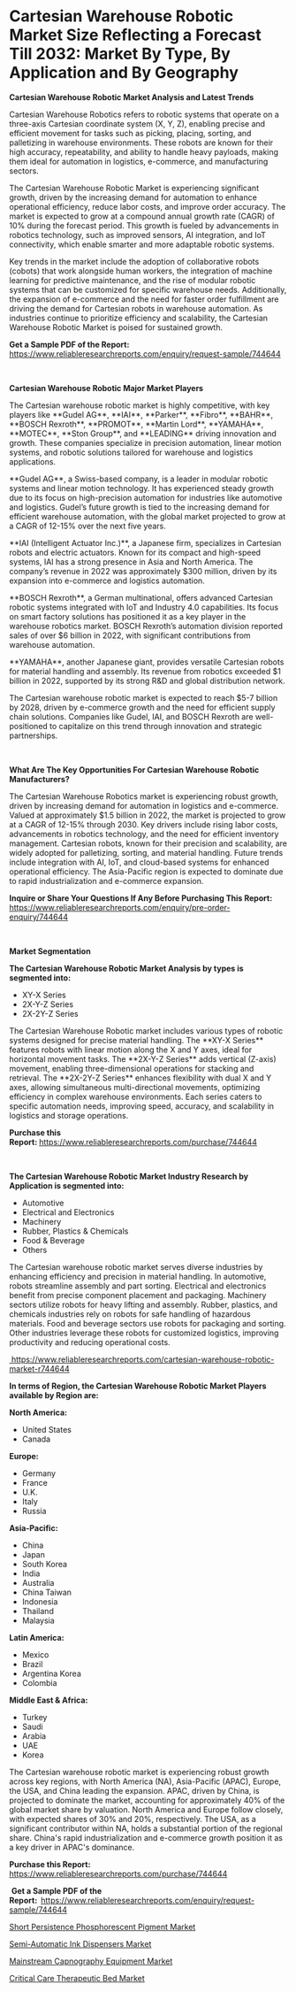 <p><h1>Cartesian Warehouse Robotic Market Size Reflecting a Forecast Till 2032: Market By Type, By Application and By Geography</h1></p><p><strong>Cartesian Warehouse Robotic Market Analysis and Latest Trends</strong></p>
<p><p>Cartesian Warehouse Robotics refers to robotic systems that operate on a three-axis Cartesian coordinate system (X, Y, Z), enabling precise and efficient movement for tasks such as picking, placing, sorting, and palletizing in warehouse environments. These robots are known for their high accuracy, repeatability, and ability to handle heavy payloads, making them ideal for automation in logistics, e-commerce, and manufacturing sectors.</p><p>The Cartesian Warehouse Robotic Market is experiencing significant growth, driven by the increasing demand for automation to enhance operational efficiency, reduce labor costs, and improve order accuracy. The market is expected to grow at a compound annual growth rate (CAGR) of 10% during the forecast period. This growth is fueled by advancements in robotics technology, such as improved sensors, AI integration, and IoT connectivity, which enable smarter and more adaptable robotic systems.</p><p>Key trends in the market include the adoption of collaborative robots (cobots) that work alongside human workers, the integration of machine learning for predictive maintenance, and the rise of modular robotic systems that can be customized for specific warehouse needs. Additionally, the expansion of e-commerce and the need for faster order fulfillment are driving the demand for Cartesian robots in warehouse automation. As industries continue to prioritize efficiency and scalability, the Cartesian Warehouse Robotic Market is poised for sustained growth.</p></p>
<p><strong>Get a Sample PDF of the Report:&nbsp;</strong> <a href="https://www.reliableresearchreports.com/enquiry/request-sample/744644?utm_campaign=112&utm_medium=2&utm_source=Github&utm_content=ia&utm_term=20012025&utm_id=cartesian-warehouse-robotic">https://www.reliableresearchreports.com/enquiry/request-sample/744644</a></p>
<p>&nbsp;</p>
<p><strong>Cartesian Warehouse Robotic Major Market Players</strong></p>
<p><p>The Cartesian warehouse robotic market is highly competitive, with key players like **Gudel AG**, **IAI**, **Parker**, **Fibro**, **BAHR**, **BOSCH Rexroth**, **PROMOT**, **Martin Lord**, **YAMAHA**, **MOTEC**, **Ston Group**, and **LEADING** driving innovation and growth. These companies specialize in precision automation, linear motion systems, and robotic solutions tailored for warehouse and logistics applications.</p><p>**Gudel AG**, a Swiss-based company, is a leader in modular robotic systems and linear motion technology. It has experienced steady growth due to its focus on high-precision automation for industries like automotive and logistics. Gudel’s future growth is tied to the increasing demand for efficient warehouse automation, with the global market projected to grow at a CAGR of 12-15% over the next five years.</p><p>**IAI (Intelligent Actuator Inc.)**, a Japanese firm, specializes in Cartesian robots and electric actuators. Known for its compact and high-speed systems, IAI has a strong presence in Asia and North America. The company’s revenue in 2022 was approximately $300 million, driven by its expansion into e-commerce and logistics automation.</p><p>**BOSCH Rexroth**, a German multinational, offers advanced Cartesian robotic systems integrated with IoT and Industry 4.0 capabilities. Its focus on smart factory solutions has positioned it as a key player in the warehouse robotics market. BOSCH Rexroth’s automation division reported sales of over $6 billion in 2022, with significant contributions from warehouse automation.</p><p>**YAMAHA**, another Japanese giant, provides versatile Cartesian robots for material handling and assembly. Its revenue from robotics exceeded $1 billion in 2022, supported by its strong R&D and global distribution network.</p><p>The Cartesian warehouse robotic market is expected to reach $5-7 billion by 2028, driven by e-commerce growth and the need for efficient supply chain solutions. Companies like Gudel, IAI, and BOSCH Rexroth are well-positioned to capitalize on this trend through innovation and strategic partnerships.</p></p>
<p>&nbsp;</p>
<p><strong>What Are The Key Opportunities For Cartesian Warehouse Robotic Manufacturers?</strong></p>
<p><p>The Cartesian Warehouse Robotics market is experiencing robust growth, driven by increasing demand for automation in logistics and e-commerce. Valued at approximately $1.5 billion in 2022, the market is projected to grow at a CAGR of 12-15% through 2030. Key drivers include rising labor costs, advancements in robotics technology, and the need for efficient inventory management. Cartesian robots, known for their precision and scalability, are widely adopted for palletizing, sorting, and material handling. Future trends include integration with AI, IoT, and cloud-based systems for enhanced operational efficiency. The Asia-Pacific region is expected to dominate due to rapid industrialization and e-commerce expansion.</p></p>
<p><strong>Inquire or Share Your Questions If Any Before Purchasing This Report:</strong> <a href="https://www.reliableresearchreports.com/enquiry/pre-order-enquiry/744644?utm_campaign=112&utm_medium=2&utm_source=Github&utm_content=ia&utm_term=20012025&utm_id=cartesian-warehouse-robotic">https://www.reliableresearchreports.com/enquiry/pre-order-enquiry/744644</a></p>
<p>&nbsp;</p>
<p><strong>Market Segmentation</strong></p>
<p><strong>The Cartesian Warehouse Robotic Market Analysis by types is segmented into:</strong></p>
<p><ul><li>XY-X Series</li><li>2X-Y-Z Series</li><li>2X-2Y-Z Series</li></ul></p>
<p><p>The Cartesian Warehouse Robotic market includes various types of robotic systems designed for precise material handling. The **XY-X Series** features robots with linear motion along the X and Y axes, ideal for horizontal movement tasks. The **2X-Y-Z Series** adds vertical (Z-axis) movement, enabling three-dimensional operations for stacking and retrieval. The **2X-2Y-Z Series** enhances flexibility with dual X and Y axes, allowing simultaneous multi-directional movements, optimizing efficiency in complex warehouse environments. Each series caters to specific automation needs, improving speed, accuracy, and scalability in logistics and storage operations.</p></p>
<p><strong>Purchase this Report:&nbsp;</strong><a href="https://www.reliableresearchreports.com/purchase/744644?utm_campaign=112&utm_medium=2&utm_source=Github&utm_content=ia&utm_term=20012025&utm_id=cartesian-warehouse-robotic">https://www.reliableresearchreports.com/purchase/744644</a></p>
<p>&nbsp;</p>
<p><strong>The Cartesian Warehouse Robotic Market Industry Research by Application is segmented into:</strong></p>
<p><ul><li>Automotive</li><li>Electrical and Electronics</li><li>Machinery</li><li>Rubber, Plastics & Chemicals</li><li>Food & Beverage</li><li>Others</li></ul></p>
<p><p>The Cartesian warehouse robotic market serves diverse industries by enhancing efficiency and precision in material handling. In automotive, robots streamline assembly and part sorting. Electrical and electronics benefit from precise component placement and packaging. Machinery sectors utilize robots for heavy lifting and assembly. Rubber, plastics, and chemicals industries rely on robots for safe handling of hazardous materials. Food and beverage sectors use robots for packaging and sorting. Other industries leverage these robots for customized logistics, improving productivity and reducing operational costs.</p></p>
<p><a href="https://www.reliableresearchreports.com/cartesian-warehouse-robotic-market-r744644?utm_campaign=112&utm_medium=2&utm_source=Github&utm_content=ia&utm_term=20012025&utm_id=cartesian-warehouse-robotic">&nbsp;https://www.reliableresearchreports.com/cartesian-warehouse-robotic-market-r744644</a></p>
<p><strong>In terms of Region, the Cartesian Warehouse Robotic Market Players available by Region are:</strong></p>
<p>
    <p> <strong> North America: </strong>
        <ul>
            <li>United States</li>
            <li>Canada</li>
        </ul>
        </p> 
    <p> <strong> Europe: </strong>
        <ul>
            <li>Germany</li>
            <li>France</li>
            <li>U.K.</li>
            <li>Italy</li>
            <li>Russia</li>
        </ul>
        </p> 
    <p> <strong> Asia-Pacific: </strong>
        <ul>
            <li>China</li>
            <li>Japan</li>
            <li>South Korea</li>
            <li>India</li>
            <li>Australia</li>
            <li>China Taiwan</li>
            <li>Indonesia</li>
            <li>Thailand</li>
            <li>Malaysia</li>
        </ul>
        </p> 
    <p> <strong> Latin America: </strong>
        <ul>
            <li>Mexico</li>
            <li>Brazil</li>
            <li>Argentina Korea</li>
            <li>Colombia</li>
        </ul>
        </p> 
    <p> <strong> Middle East & Africa: </strong>
        <ul>
            <li>Turkey</li>
            <li>Saudi</li>
            <li>Arabia</li>
            <li>UAE</li>
            <li>Korea</li>
        </ul>
    </p>
    </p>
<p><p>The Cartesian warehouse robotic market is experiencing robust growth across key regions, with North America (NA), Asia-Pacific (APAC), Europe, the USA, and China leading the expansion. APAC, driven by China, is projected to dominate the market, accounting for approximately 40% of the global market share by valuation. North America and Europe follow closely, with expected shares of 30% and 20%, respectively. The USA, as a significant contributor within NA, holds a substantial portion of the regional share. China's rapid industrialization and e-commerce growth position it as a key driver in APAC's dominance.</p></p>
<p><strong>Purchase this Report: </strong><a href="https://www.reliableresearchreports.com/purchase/744644?utm_campaign=112&utm_medium=2&utm_source=Github&utm_content=ia&utm_term=20012025&utm_id=cartesian-warehouse-robotic">https://www.reliableresearchreports.com/purchase/744644</a></p>
<p>&nbsp;<strong>Get a Sample PDF of the Report:&nbsp;&nbsp;</strong><a href="https://www.reliableresearchreports.com/enquiry/request-sample/744644?utm_campaign=112&utm_medium=2&utm_source=Github&utm_content=ia&utm_term=20012025&utm_id=cartesian-warehouse-robotic">https://www.reliableresearchreports.com/enquiry/request-sample/744644</a></p>
<p><strong></strong></p>
<p><p><a href="https://github.com/steidmindy199393/Market-Research-Report-List-1/blob/main/short-persistence-phosphorescent-pigment-market.md?utm_campaign=112&utm_medium=2&utm_source=Github&utm_content=ia&utm_term=20012025&utm_id=cartesian-warehouse-robotic">Short Persistence Phosphorescent Pigment Market</a></p><p><a href="https://github.com/klindsey95/Market-Research-Report-List-1/blob/main/semi-automatic-ink-dispensers-market.md?utm_campaign=112&utm_medium=2&utm_source=Github&utm_content=ia&utm_term=20012025&utm_id=cartesian-warehouse-robotic">Semi-Automatic Ink Dispensers Market</a></p><p><a href="https://github.com/delindacallegari68/Market-Research-Report-List-1/blob/main/mainstream-capnography-equipment-market.md?utm_campaign=112&utm_medium=2&utm_source=Github&utm_content=ia&utm_term=20012025&utm_id=cartesian-warehouse-robotic">Mainstream Capnography Equipment Market</a></p><p><a href="https://github.com/santosh758595/Market-Research-Report-List-6/blob/main/critical-care-therapeutic-bed-market.md?utm_campaign=112&utm_medium=2&utm_source=Github&utm_content=ia&utm_term=20012025&utm_id=cartesian-warehouse-robotic">Critical Care Therapeutic Bed Market</a></p></p>